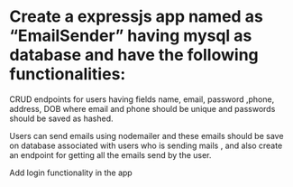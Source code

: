 # Create a expressjs app named as “EmailSender” having mysql as database and have the following functionalities:

CRUD endpoints for users having fields name, email, password ,phone, address, DOB where email and phone should be unique and passwords should be saved as hashed.

Users can send emails using nodemailer and these emails should be save on database associated with users who is sending mails , and also create an endpoint for getting all the emails send by the user.

Add login functionality in the app
